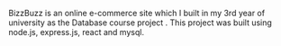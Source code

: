 BizzBuzz is an online e-commerce site which I built in my 3rd year of university as the Database course project . This project was built using node.js, express.js, react and mysql.
